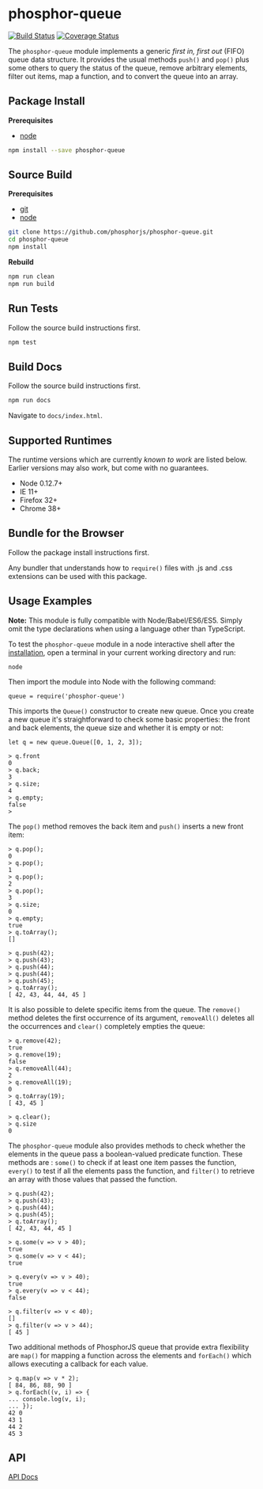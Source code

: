 phosphor-queue
==============

[![Build Status](https://travis-ci.org/phosphorjs/phosphor-queue.svg)](https://travis-ci.org/phosphorjs/phosphor-queue?branch=master)
[![Coverage Status](https://coveralls.io/repos/phosphorjs/phosphor-queue/badge.svg?branch=master&service=github)](https://coveralls.io/github/phosphorjs/phosphor-queue?branch=master)

The `phosphor-queue` module implements a generic *first in, first out* (FIFO)
queue data structure. It provides the usual methods `push()` and `pop()` plus
some others to query the status of the queue, remove arbitrary elements,
filter out items, map a function, and to convert the queue into an array.


<a name='install'></a>Package Install
-------------------------------------

**Prerequisites**
- [node](http://nodejs.org/)

```bash
npm install --save phosphor-queue
```


Source Build
------------

**Prerequisites**
- [git](http://git-scm.com/)
- [node](http://nodejs.org/)

```bash
git clone https://github.com/phosphorjs/phosphor-queue.git
cd phosphor-queue
npm install
```

**Rebuild**
```bash
npm run clean
npm run build
```


Run Tests
---------

Follow the source build instructions first.

```bash
npm test
```


Build Docs
----------

Follow the source build instructions first.

```bash
npm run docs
```

Navigate to `docs/index.html`.


Supported Runtimes
------------------

The runtime versions which are currently *known to work* are listed below.
Earlier versions may also work, but come with no guarantees.

- Node 0.12.7+
- IE 11+
- Firefox 32+
- Chrome 38+


Bundle for the Browser
----------------------

Follow the package install instructions first.

Any bundler that understands how to `require()` files with .js and .css
extensions can be used with this package.


Usage Examples
--------------

**Note:** This module is fully compatible with Node/Babel/ES6/ES5. Simply
omit the type declarations when using a language other than TypeScript.

To test the `phosphor-queue` module in a node interactive shell after the
[installation](#install), open a terminal in your current working directory and
run:

```
node
```

Then import the module into Node with the following command:

```node
queue = require('phosphor-queue')
```

This imports the `Queue()` constructor to create new queue. Once you create a
new queue it's straightforward to check some basic properties: the front and
back elements, the queue size and whether it is empty or not:

```node
let q = new queue.Queue([0, 1, 2, 3]);

> q.front
0
> q.back;
3
> q.size;
4
> q.empty;
false
> 
```

The `pop()` method removes the back item and `push()` inserts a new front
item:

```node
> q.pop();
0
> q.pop();
1
> q.pop();
2
> q.pop();
3
> q.size;
0
> q.empty;
true
> q.toArray();
[]

> q.push(42);
> q.push(43);
> q.push(44);
> q.push(44);
> q.push(45);
> q.toArray();
[ 42, 43, 44, 44, 45 ]
```

It is also possible to delete specific items from the queue. The `remove()`
method deletes the first occurrence of its argument, `removeAll()` deletes all
the occurrences and `clear()` completely empties the queue:

```node
> q.remove(42);
true
> q.remove(19);
false
> q.removeAll(44);
2
> q.removeAll(19);
0
> q.toArray(19);
[ 43, 45 ]

> q.clear();
> q.size
0
```

The `phosphor-queue` module also provides methods to check whether the elements
in the queue pass a boolean-valued predicate function. These methods are :
`some()` to check if at least one item passes the function, `every()` to test
if all the elements pass the function, and `filter()` to retrieve an array with
those values that passed the function.

```node
> q.push(42);
> q.push(43);
> q.push(44);
> q.push(45);
> q.toArray();
[ 42, 43, 44, 45 ]

> q.some(v => v > 40);
true
> q.some(v => v < 44);
true

> q.every(v => v > 40);
true
> q.every(v => v < 44);
false

> q.filter(v => v < 40);
[]
> q.filter(v => v > 44);
[ 45 ]
```

Two additional methods of PhosphorJS queue that provide extra flexibility are
`map()` for  mapping a function across the elements and `forEach()` which
allows executing a callback for each value.

```node
> q.map(v => v * 2);
[ 84, 86, 88, 90 ]
> q.forEach((v, i) => {
... console.log(v, i);
... });
42 0
43 1
44 2
45 3
```


API
---

[API Docs](http://phosphorjs.github.io/phosphor-queue/api/classes/queue.html)
